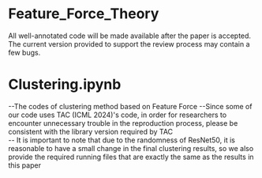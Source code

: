 # Feature_Force_Theory
All well-annotated code will be made available after the paper is accepted. The current version provided to support the review process may contain a few bugs.
# Clustering.ipynb  
--The codes of clustering method based on Feature Force 
--Since some of our code uses TAC (ICML 2024)'s code, in order for researchers to encounter unnecessary trouble in the reproduction process, please be consistent with the library version required by TAC  
-- It is important to note that due to the randomness of ResNet50, it is reasonable to have a small change in the final clustering results, so we also provide the required running files that are exactly the same as the results in this paper
